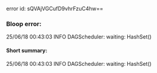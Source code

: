 error id: sQVAjVGCufD9vhrFzuC4hw==
### Bloop error:

25/06/18 00:43:03 INFO DAGScheduler: waiting: HashSet()
#### Short summary: 

25/06/18 00:43:03 INFO DAGScheduler: waiting: HashSet()